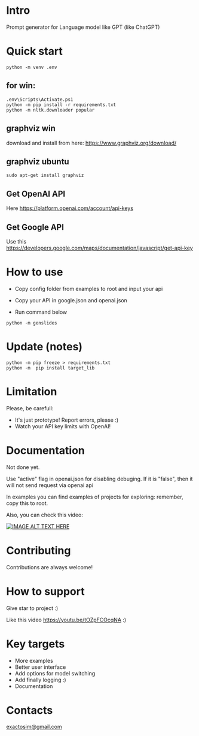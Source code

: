 # Intro

Prompt generator for Language model like GPT (like ChatGPT)

# Quick start


```shell
python -m venv .env
```

## for win:

```shell
.env\Scripts\Activate.ps1
python -m pip install -r requirements.txt
python -m nltk.downloader popular
```

## graphviz win
download and install from here: https://www.graphviz.org/download/

## graphviz ubuntu

```shell
sudo apt-get install graphviz
```
## Get OpenAI API

Here https://platform.openai.com/account/api-keys 

## Get Google API

Use this https://developers.google.com/maps/documentation/javascript/get-api-key

# How to use

 - Copy config folder from examples to root and input your api

 - Copy your API in google.json and openai.json

 - Run command below

```shell
python -m genslides
```


# Update (notes)
```shell
python -m pip freeze > requirements.txt
python -m  pip install target_lib
```
# Limitation

Please, be carefull:
- It's just prototype! Report errors, please :)
- Watch your API key limits with OpenAI!

# Documentation

Not done yet.

Use "active" flag in openai.json for disabling debuging. If it is "false", then it will not send request via openai api

In examples you can find examples of projects for exploring: remember, copy this to root.

Also, you can check this video:

[![IMAGE ALT TEXT HERE](http://img.youtube.com/vi/tOZpFCOcqNA/0.jpg)](http://www.youtube.com/watch?v=tOZpFCOcqNA)

# Contributing 

Contributions are always welcome!

# How to support

Give star to project :)

Like this video https://youtu.be/tOZpFCOcqNA :)

# Key targets

- More examples
- Better user interface
- Add options for model switching
- Add finally logging :)
- Documentation

# Contacts

exactosim@gmail.com
